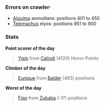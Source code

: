 ### Errors on crawler·
- [Alquima](/#/ranking/Alquima) asmodians: positions 401 to 450
- [Telemachus](/#/ranking/Telemachus) elyos: positions 851 to 900


### Stats

**Point scorer of the day**
>[Yisin](/#/character/Calindi/309044) from [Calindi](/#/ranking/Calindi)  (4120) Honor Points


**Climber of the day**
>[Eunique](/#/character/Balder/716071) from [Balder](/#/ranking/Balder)  (493) positions


**Worst of the day**
>[Fiqo](/#/character/Zubaba/273031) from [Zubaba](/#/ranking/Zubaba)  (-17) positions


